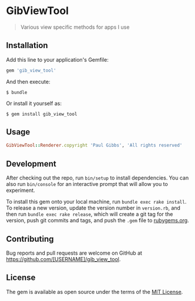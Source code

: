# GibViewTool

>Various view specific methods for apps I use

## Installation

Add this line to your application's Gemfile:

```ruby
gem 'gib_view_tool'
```

And then execute:

    $ bundle

Or install it yourself as:

    $ gem install gib_view_tool

## Usage

```ruby
GibViewTool::Renderer.copyright 'Paul Gibbs', 'All rights reserved'
```

## Development

After checking out the repo, run `bin/setup` to install dependencies. You can also run `bin/console` for an interactive prompt that will allow you to experiment.

To install this gem onto your local machine, run `bundle exec rake install`. To release a new version, update the version number in `version.rb`, and then run `bundle exec rake release`, which will create a git tag for the version, push git commits and tags, and push the `.gem` file to [rubygems.org](https://rubygems.org).

## Contributing

Bug reports and pull requests are welcome on GitHub at https://github.com/[USERNAME]/gib_view_tool.

## License

The gem is available as open source under the terms of the [MIT License](https://opensource.org/licenses/MIT).
